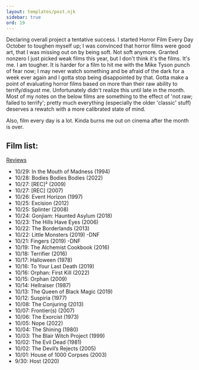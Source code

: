```yaml
---
layout: templates/post.njk
sidebar: true
ord: 19
---
```

Declaring overall project a tentative success. I started Horror Film Every Day October to toughen myself up; I was convinced that horror films were good art, that I was missing out on by being soft. Not soft anymore. Granted nonzero I just picked weak films this year, but I don't think it's the films. It's me. I am tougher. It is harder for a film to hit me with the Mike Tyson punch of fear now; I may never watch something and be afraid of the dark for a week ever again and I gotta stop being disappointed by that. Gotta make a point of evaluating horror films based on more than their raw ability to terrify/disgust me. Unfortunately didn't realize this until late in the month. Most of my notes on the below films are something to the effect of 'not raw; failed to terrify'; pretty much everything (especially the older 'classic' stuff) deserves a rewatch with a more calibrated state of mind.

Also, film every day is a lot. Kinda burns me out on cinema after the month is over.


## Film list:
[Reviews](https://letterboxd.com/mdomonic/films/diary/for/2022/10/)
- 10/29: In the Mouth of Madness (1994)
- 10/28: Bodies Bodies Bodies (2022)
- 10/27: [REC]² (2009)
- 10/27: [REC] (2007)
- 10/26: Event Horizon (1997)
- 10/25: Excision (2012)
- 10/25: Splinter (2008)
- 10/24: Gonjiam: Haunted Asylum (2018)
- 10/23: The Hills Have Eyes (2006)
- 10/22: The Borderlands (2013)
- 10/22: Little Monsters (2019) -DNF
- 10/21: Fingers (2019) -DNF
- 10/19: The Alchemist Cookbook (2016)
- 10/18: Terrifier (2016)
- 10/17: Halloween (1978)
- 10/16: To Your Last Death (2019)
- 10/16: Orphan: First Kill (2022)
- 10/15: Orphan (2009)
- 10/14: Hellraiser (1987)
- 10/13: The Queen of Black Magic (2019)
- 10/12: Suspiria (1977)
- 10/08: The Conjuring (2013)
- 10/07: Frontier(s) (2007)
- 10/06: The Exorcist (1973)
- 10/05: Nope (2022)
- 10/04: The Shining (1980)
- 10/03: The Blair Witch Project (1999)
- 10/02: The Evil Dead (1981)
- 10/02: The Devil’s Rejects (2005)
- 10/01: House of 1000 Corpses (2003)
- 9/30: Host (2020)
